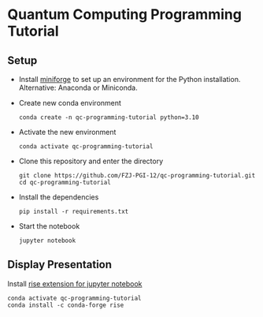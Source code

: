 Quantum Computing Programming Tutorial
======================================

Setup
-----

 - Install [miniforge](https://github.com/conda-forge/miniforge) to set up an environment for the Python installation. Alternative: Anaconda or Miniconda.
 - Create new conda environment
    
       conda create -n qc-programming-tutorial python=3.10  

 - Activate the new environment

       conda activate qc-programming-tutorial

 - Clone this repository and enter the directory

       git clone https://github.com/FZJ-PGI-12/qc-programming-tutorial.git
       cd qc-programming-tutorial

 - Install the dependencies

       pip install -r requirements.txt

 - Start the notebook

       jupyter notebook

Display Presentation
--------------------

Install [rise extension for jupyter notebook](https://rise.readthedocs.io/en/stable/index.html)

    conda activate qc-programming-tutorial
    conda install -c conda-forge rise

